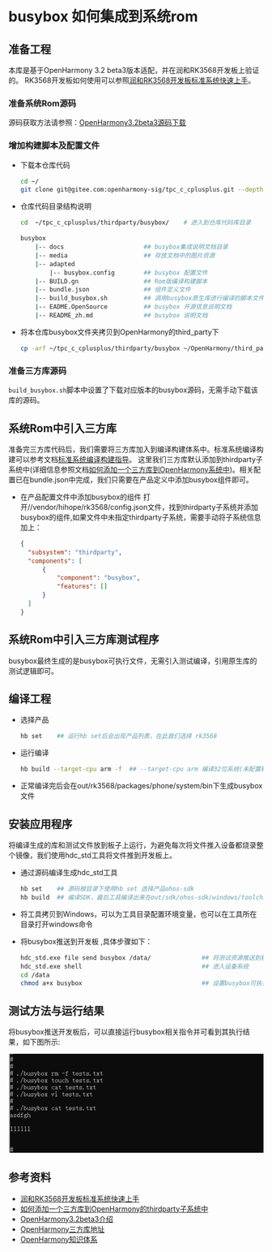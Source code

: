 # busybox 如何集成到系统rom

## 准备工程

本库是基于OpenHarmony 3.2 beta3版本适配，并在润和RK3568开发板上验证的。
RK3568开发板如何使用可以参照[润和RK3568开发板标准系统快速上手](https://gitee.com/openharmony-sig/knowledge_demo_temp/blob/master/docs/rk3568_helloworld/README.md)。

### 准备系统Rom源码

源码获取方法请参照：[OpenHarmony3.2beta3源码下载](https://gitee.com/openharmony/docs/blob/OpenHarmony-3.2-Beta3/zh-cn/release-notes/OpenHarmony-v3.2-beta3.md#%E6%BA%90%E7%A0%81%E8%8E%B7%E5%8F%96)

### 增加构建脚本及配置文件

- 下载本仓库代码

  ```sh
  cd ~/
  git clone git@gitee.com:openharmony-sig/tpc_c_cplusplus.git --depth=1
  ```

- 仓库代码目录结构说明
  
  ``` sh
  cd  ~/tpc_c_cplusplus/thirdparty/busybox/    # 进入到仓库代码库目录
  ```
  
  ``` sh
  busybox
      |-- docs                      ## busybox集成说明文档目录
      |-- media                     ## 存放文档中的图片资源
      |-- adapted
          |-- busybox.config        ## busybox 配置文件
      |-- BUILD.gn                  ## Rom版编译构建脚本
      |-- bundle.json               ## 组件定义文件
      |-- build_busybox.sh          ## 调用busybox原生库进行编译的脚本文件
      |-- EADME.OpenSource          ## busybox 开源信息说明文档
      |-- README_zh.md              ## busybox 说明文档
  ```

- 将本仓库busybox文件夹拷贝到OpenHarmony的third_party下

  ``` sh
  cp -arf ~/tpc_c_cplusplus/thirdparty/busybox ~/OpenHarmony/third_party
  ```

### 准备三方库源码

`build_busybox.sh`脚本中设置了下载对应版本的busybox源码，无需手动下载该库的源码。

## 系统Rom中引入三方库

准备完三方库代码后，我们需要将三方库加入到编译构建体系中。标准系统编译构建可以参考文档[标准系统编译构建指导](https://gitee.com/openharmony/docs/blob/OpenHarmony-3.2-Beta1/zh-cn/device-dev/subsystems/subsys-build-standard-large.md)。
这里我们三方库默认添加到thirdparty子系统中(详细信息参照文档[如何添加一个三方库到OpenHarmony系统中](https://gitee.com/openharmony-sig/knowledge/blob/master/docs/openharmony_getstarted/port_thirdparty/README.md#%E5%8A%A0%E5%85%A5%E7%BC%96%E8%AF%91%E6%9E%84%E5%BB%BA%E4%BD%93%E7%B3%BB))。相关配置已在bundle.json中完成，我们只需要在产品定义中添加busybox组件即可。

- 在产品配置文件中添加busybox的组件
  打开//vendor/hihope/rk3568/config.json文件，找到thirdparty子系统并添加busybox的组件,如果文件中未指定thirdparty子系统，需要手动将子系统信息加上：

  ```json
  {
    "subsystem": "thirdparty",
    "components": [
        {
            "component": "busybox",
            "features": []
        }
    ]
  }
  ```

## 系统Rom中引入三方库测试程序

busybox最终生成的是busybox可执行文件，无需引入测试编译，引用原生库的测试逻辑即可。

## 编译工程

- 选择产品
  
  ``` sh
  hb set    ## 运行hb set后会出现产品列表，在此我们选择 rk3568
  ```

- 运行编译
  
  ``` sh
  hb build --target-cpu arm -f  ## --target-cpu arm 编译32位系统(未配置默认编译32位)，如果需要编译64位的需要改为--target-cpu arm64; -f 全量编译，不加-f则为增量编译。每次设置完产品后建议进行全量编译。
  ```

- 正常编译完后会在out/rk3568/packages/phone/system/bin下生成busybox文件

## 安装应用程序

将编译生成的库和测试文件放到板子上运行，为避免每次将文件推入设备都烧录整个镜像，我们使用hdc_std工具将文件推到开发板上。

- 通过源码编译生成hdc_std工具
  
  ``` sh
  hb set    ## 源码根目录下使用hb set 选择产品ohos-sdk
  hb build  ## 编译SDK，最后工具编译出来在out/sdk/ohos-sdk/windows/toolchains/hdc_std.exe
  ```

- 将工具拷贝到Windows，可以为工具目录配置环境变量，也可以在工具所在目录打开windows命令  
- 将busybox推送到开发板 ,具体步骤如下：

  ```sh
  hdc_std.exe file send busybox /data/              ## 将测试资源推送到板子
  hdc_std.exe shell                                 ## 进入设备系统
  cd /data                                          
  chmod a+x busybox                                 ## 设置busybox可执行权限
  ```

## 测试方法与运行结果

将busybox推送开发板后，可以直接运行busybox相关指令并可看到其执行结果，如下图所示:

![result](media/result.png)

## 参考资料

- [润和RK3568开发板标准系统快速上手](https://gitee.com/openharmony-sig/knowledge_demo_temp/blob/master/docs/rk3568_helloworld/README.md)
- [如何添加一个三方库到OpenHarmony的thirdparty子系统中](https://gitee.com/openharmony-sig/knowledge/blob/master/docs/openharmony_getstarted/port_thirdparty/README.md)
- [OpenHarmony3.2beta3介绍](https://gitee.com/openharmony/docs/blob/OpenHarmony-3.2-Beta3/zh-cn/release-notes/OpenHarmony-v3.2-beta3.md)
- [OpenHarmony三方库地址](https://gitee.com/openharmony-tpc)
- [OpenHarmony知识体系](https://gitee.com/openharmony-sig/knowledge)
